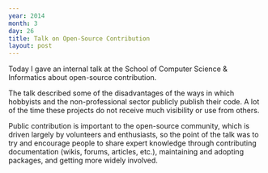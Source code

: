 ```yaml
---
year: 2014
month: 3
day: 26
title: Talk on Open-Source Contribution
layout: post
---
```


<p>Today I gave an internal talk at the School of Computer Science & Informatics about open-source contribution.</p>
<p>The talk <!--[slides available <a href="http://will.now.sh/static/downloads/open_source_contributions.pdf">here</a>]--> described some of the disadvantages of the ways in which hobbyists and the non-professional sector publicly publish their code. A lot of the time these projects do not receive much visibility or use from others.</p>
<p>Public contribution is important to the open-source community, which is driven largely by volunteers and enthusiasts, so the point of the talk was to try and encourage people to share expert knowledge through contributing documentation (wikis, forums, articles, etc.), maintaining and adopting packages, and getting more widely involved.</p>
